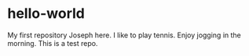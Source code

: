 # hello-world
My first repository
Joseph here.  I like to play tennis.  Enjoy jogging in the morning.
This is a test repo.
